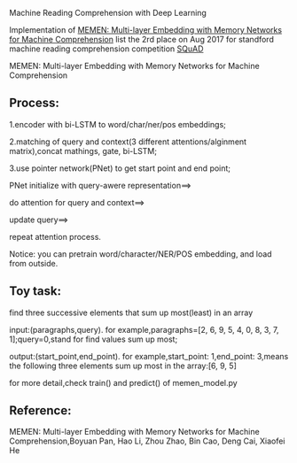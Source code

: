 Machine Reading Comprehension with Deep Learning

Implementation of <a href='https://arxiv.org/pdf/1707.09098.pdf'>MEMEN: Multi-layer Embedding with Memory Networks for Machine Comprehension</a>
list the 2rd place on Aug 2017 for standford machine reading comprehension competition <a href='https://rajpurkar.github.io/SQuAD-explorer/'>SQuAD</a>


MEMEN: Multi-layer Embedding with Memory Networks for Machine Comprehension 

Process: 
--------------------------------------------------------------------------------------------------------------
1.encoder with bi-LSTM to word/char/ner/pos embeddings; 

2.matching of query and context(3 different attentions/alginment matrix),concat mathings, gate, bi-LSTM; 

3.use pointer network(PNet) to get start point and end point; 

PNet initialize with query-awere representation==>

do attention for query and context==>

update query==> 

repeat attention process. 

Notice: you can pretrain word/character/NER/POS embedding, and load from outside.


Toy task: 
--------------------------------------------------------------------------------------------------------------
find three successive elements that sum up most(least) in an array

input:(paragraphs,query). for example,paragraphs=[2, 6, 9, 5, 4, 0, 8, 3, 7, 1];query=0,stand for find values sum up most;

output:(start_point,end_point). for example,start_point: 1,end_point: 3,means the following three elements sum up most in the array:[6, 9, 5]

for more detail,check train() and predict() of memen_model.py

Reference:
--------------------------------------------------------------------------------------------------------------
MEMEN: Multi-layer Embedding with Memory Networks for Machine Comprehension,Boyuan Pan, Hao Li, Zhou Zhao, Bin Cao, Deng Cai, Xiaofei He



